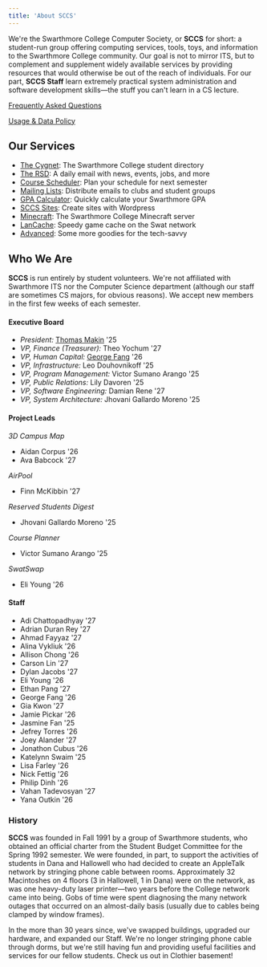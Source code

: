 ```yaml
---
title: 'About SCCS'
---
```


We're the Swarthmore College Computer Society, or **SCCS** for short: a student-run group offering
computing services, tools, toys, and information to the Swarthmore College community. Our goal is
not to mirror ITS, but to complement and supplement widely available services by providing resources
that would otherwise be out of the reach of individuals. For our part, **SCCS Staff** learn extremely
practical system administration and software development skills&mdash;the stuff you can't learn in a
CS lecture.

[Frequently Asked Questions](/docs/faq)

[Usage & Data Policy](/docs/policy)

## Our Services

- [The Cygnet](https://cygnet.sccs.swarthmore.edu): The Swarthmore College student directory
- [The RSD](https://rsd.sccs.swarthmore.edu): A daily email with news, events, jobs, and more
- [Course Scheduler](https://schedule.sccs.swarthmore.edu): Plan your schedule for next semester
- [Mailing Lists](https://lists.sccs.swarthmore.edu): Distribute emails to clubs and student groups
- [GPA Calculator](https://gpacalc.sccs.swarthmore.edu): Quickly calculate your Swarthmore GPA
- [SCCS Sites](https://sites.sccs.swarthmore.edu): Create sites with Wordpress
- [Minecraft](https://www.sccs.swarthmore.edu/minecraft): The Swarthmore College Minecraft server
- [LanCache](/docs/lancache): Speedy game cache on the Swat network
- [Advanced](/docs/advanced-services): Some more goodies for the tech-savvy

## Who We Are

**SCCS** is run entirely by student volunteers. We're not affiliated with Swarthmore ITS nor the
Computer Science department (although our staff are sometimes CS majors, for obvious reasons). We
accept new members in the first few weeks of each semester.

#### Executive Board

- *President:* [Thomas Makin](https://thomasmak.in/) '25
- *VP, Finance (Treasurer):* Theo Yochum '27
- *VP, Human Capital:* [George Fang](https://geofang.com/) '26
- *VP, Infrastructure:* Leo Douhovnikoff '25
- *VP, Program Management:*  Victor Sumano Arango '25
- *VP, Public Relations:* Lily Davoren '25
- *VP, Software Engineering:*  Damian Rene '27
- *VP, System Architecture:* Jhovani Gallardo Moreno '25

#### Project Leads

*3D Campus Map*

- Aidan Corpus '26
- Ava Babcock '27

*AirPool*

- Finn McKibbin '27

*Reserved Students Digest*

- Jhovani Gallardo Moreno '25

*Course Planner*

- Victor Sumano Arango '25

*SwatSwap*

- Eli Young '26

#### Staff

- Adi Chattopadhyay '27
- Adrian Duran Rey '27
- Ahmad Fayyaz '27
- Alina Vykliuk '26
- Allison Chong '26
- Carson Lin '27
- Dylan Jacobs '27
- Eli Young '26
- Ethan Pang '27
- George Fang '26
- Gia Kwon '27
- Jamie Pickar '26
- Jasmine Fan '25
- Jefrey Torres '26
- Joey Alander '27
- Jonathon Cubus '26
- Katelynn Swaim '25
- Lisa Farley '26
- Nick Fettig '26
- Philip Dinh '26
- Vahan Tadevosyan '27
- Yana Outkin '26

### History

**SCCS** was founded in Fall 1991 by a group of Swarthmore students, who obtained an official
charter from the Student Budget Committee for the Spring 1992 semester. We were founded, in part, to
support the activities of students in Dana and Hallowell who had decided to create an AppleTalk
network by stringing phone cable between rooms. Approximately 32 Macintoshes on 4 floors (3 in
Hallowell, 1 in Dana) were on the network, as was one heavy-duty laser printer&mdash;two years before
the College network came into being. Gobs of time were spent diagnosing the many network outages that
occurred on an almost-daily basis (usually due to cables being clamped by window frames).

In the more than 30 years since, we've swapped buildings, upgraded our hardware, and expanded our
Staff. We're no longer stringing phone cable through dorms, but we're still having fun and providing
useful facilities and services for our fellow students. Check us out in Clothier basement!

